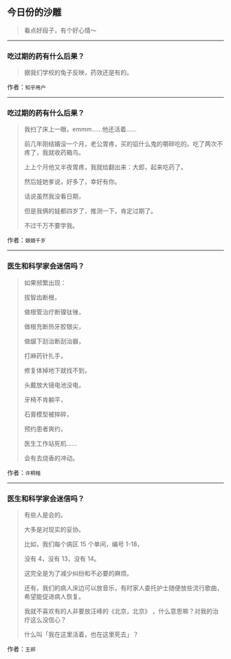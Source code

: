 ## 今日份的沙雕

> 看点好段子，有个好心情～


 
---

### 吃过期的药有什么后果？

> 据我们学校的兔子反映，药效还是有的。


作者：`知乎用户`

---

### 吃过期的药有什么后果？

> 我扫了床上一眼，emmm……他还活着……
> 
> 前几年刚结婚没一个月，老公胃疼，买的铝什么鬼的嚼碎吃的。吃了两次不疼了，我就收药箱鸟。
> 
> 上上个月他又半夜胃疼，我就给翻出来：大郎，起来吃药了。
> 
> 然后娃她爹说，好多了，幸好有你。
> 
> 话说虽然我没看日期，
> 
> 但是我俩的娃都四岁了，推测一下，肯定过期了。
> 
> 不过千万不要学我。


作者：`娘娘千岁`

---

### 医生和科学家会迷信吗？

> 如果频繁出现：
> 
> 拔智齿断根，
> 
> 做根管治疗断镍钛锉，
> 
> 做根充断热牙胶银尖，
> 
> 做龈下刮治断刮治器，
> 
> 打麻药针扎手，
> 
> 修复体掉地下就找不到，
> 
> 头戴放大镜电池没电，
> 
> 牙椅不肯躺平，
> 
> 石膏模型被摔碎，
> 
> 预约患者爽约，
> 
> 医生工作站死机……
> 
> 会有去烧香的冲动。


作者：`许桐楷`

---

### 医生和科学家会迷信吗？

> 有些人是会的。
> 
> 大多是对现实的妥协。
> 
> 比如，我们每个病区 15 个单间，编号 1-18，
> 
> 没有 4，没有 13，没有 14。
> 
> 这完全是为了减少纠纷和不必要的麻烦。
> 
> 还有，我们的病人床边可以放音乐，有时家人委托护士随便放些流行歌曲，希望能促进病人恢复。
> 
> 我就不喜欢有的人非要放汪峰的《北京，北京》 ，什么意思嘛？对我的治疗这么没信心？
> 
> 什么叫「我在这里活着，也在这里死去」？


作者：`王郝`